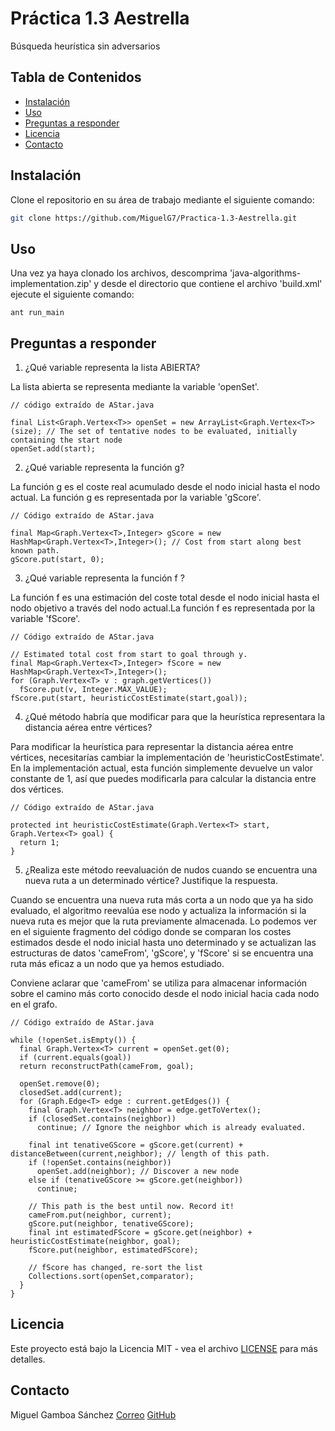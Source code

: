 # Práctica 1.3 Aestrella
Búsqueda heurística sin adversarios

## Tabla de Contenidos

- [Instalación](#instalación)
- [Uso](#uso)
- [Preguntas a responder](#Preguntas-a-responder)
- [Licencia](#licencia)
- [Contacto](#contacto)

## Instalación

Clone el repositorio en su área de trabajo mediante el siguiente comando:
```bash
git clone https://github.com/MiguelG7/Practica-1.3-Aestrella.git
```

## Uso

Una vez ya haya clonado los archivos, descomprima 'java-algorithms-implementation.zip' y desde el directorio que contiene el archivo 'build.xml' ejecute el siguiente comando:
```
ant run_main
```

## Preguntas a responder

1. ¿Qué variable representa la lista ABIERTA?

La lista abierta se representa mediante la variable 'openSet'.

```
// código extraído de AStar.java

final List<Graph.Vertex<T>> openSet = new ArrayList<Graph.Vertex<T>>(size); // The set of tentative nodes to be evaluated, initially containing the start node
openSet.add(start);
```

2. ¿Qué variable representa la función g?

La función g es el coste real acumulado desde el nodo inicial hasta el nodo actual. La función g es representada por la variable 'gScore'.

```
// Código extraído de AStar.java

final Map<Graph.Vertex<T>,Integer> gScore = new HashMap<Graph.Vertex<T>,Integer>(); // Cost from start along best known path.
gScore.put(start, 0);
```

3. ¿Qué variable representa la función f ?

La función f es una estimación del coste total desde el nodo inicial hasta el nodo objetivo a través del nodo actual.La función f es representada por la variable 'fScore'.
```
// Código extraído de AStar.java

// Estimated total cost from start to goal through y.
final Map<Graph.Vertex<T>,Integer> fScore = new HashMap<Graph.Vertex<T>,Integer>();
for (Graph.Vertex<T> v : graph.getVertices())
  fScore.put(v, Integer.MAX_VALUE);
fScore.put(start, heuristicCostEstimate(start,goal));
```

4. ¿Qué método habría que modificar para que la heurística representara la distancia aérea entre vértices?

Para modificar la heurística para representar la distancia aérea entre vértices, necesitarías cambiar la implementación de 'heuristicCostEstimate'. En la implementación actual, esta función simplemente devuelve un valor constante de 1, así que puedes modificarla para calcular la distancia entre dos vértices.

```
// Código extraído de AStar.java

protected int heuristicCostEstimate(Graph.Vertex<T> start, Graph.Vertex<T> goal) {
  return 1;
}
```

5. ¿Realiza este método reevaluación de nudos cuando se encuentra una nueva ruta a un determinado vértice? Justifique la respuesta.

Cuando se encuentra una nueva ruta más corta a un nodo que ya ha sido evaluado, el algoritmo reevalúa ese nodo y actualiza la información si la nueva ruta es mejor que la ruta previamente almacenada. Lo podemos ver en el siguiente fragmento del código donde se comparan los costes estimados desde el nodo inicial hasta uno determinado y se actualizan las estructuras de datos 'cameFrom', 'gScore', y 'fScore' si se encuentra una ruta más eficaz a un nodo que ya hemos estudiado.

Conviene aclarar que 'cameFrom' se utiliza para almacenar información sobre el camino más corto conocido desde el nodo inicial hacia cada nodo en el grafo. 

```
// Código extraído de AStar.java

while (!openSet.isEmpty()) {
  final Graph.Vertex<T> current = openSet.get(0);
  if (current.equals(goal))
  return reconstructPath(cameFrom, goal);

  openSet.remove(0);
  closedSet.add(current);
  for (Graph.Edge<T> edge : current.getEdges()) {
    final Graph.Vertex<T> neighbor = edge.getToVertex();
    if (closedSet.contains(neighbor))
      continue; // Ignore the neighbor which is already evaluated.

    final int tenativeGScore = gScore.get(current) + distanceBetween(current,neighbor); // length of this path.
    if (!openSet.contains(neighbor))
      openSet.add(neighbor); // Discover a new node
    else if (tenativeGScore >= gScore.get(neighbor))
      continue;

    // This path is the best until now. Record it!
    cameFrom.put(neighbor, current);
    gScore.put(neighbor, tenativeGScore);
    final int estimatedFScore = gScore.get(neighbor) + heuristicCostEstimate(neighbor, goal);
    fScore.put(neighbor, estimatedFScore);

    // fScore has changed, re-sort the list
    Collections.sort(openSet,comparator);
  }
}
```

## Licencia
Este proyecto está bajo la Licencia MIT - vea el archivo [LICENSE](LICENSE) para más detalles.

## Contacto
Miguel Gamboa Sánchez
[Correo](mailto:miguel.gamboasanchez@usp.ceu.es)
[GitHub](https://github.com/MiguelG7)

